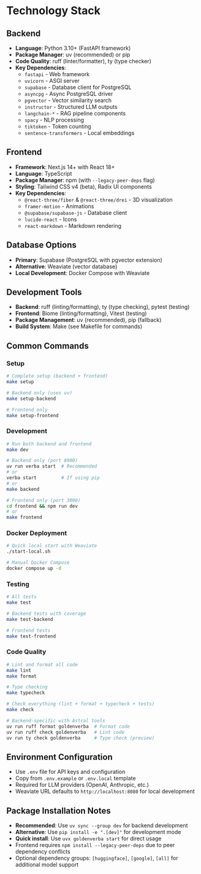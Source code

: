 # Technology Stack

## Backend
- **Language**: Python 3.10+ (FastAPI framework)
- **Package Manager**: uv (recommended) or pip
- **Code Quality**: ruff (linter/formatter), ty (type checker)
- **Key Dependencies**:
  - `fastapi` - Web framework
  - `uvicorn` - ASGI server
  - `supabase` - Database client for PostgreSQL
  - `asyncpg` - Async PostgreSQL driver
  - `pgvector` - Vector similarity search
  - `instructor` - Structured LLM outputs
  - `langchain-*` - RAG pipeline components
  - `spacy` - NLP processing
  - `tiktoken` - Token counting
  - `sentence-transformers` - Local embeddings

## Frontend
- **Framework**: Next.js 14+ with React 18+
- **Language**: TypeScript
- **Package Manager**: npm (with `--legacy-peer-deps` flag)
- **Styling**: Tailwind CSS v4 (beta), Radix UI components
- **Key Dependencies**:
  - `@react-three/fiber` & `@react-three/drei` - 3D visualization
  - `framer-motion` - Animations
  - `@supabase/supabase-js` - Database client
  - `lucide-react` - Icons
  - `react-markdown` - Markdown rendering

## Database Options
- **Primary**: Supabase (PostgreSQL with pgvector extension)
- **Alternative**: Weaviate (vector database)
- **Local Development**: Docker Compose with Weaviate

## Development Tools
- **Backend**: ruff (linting/formatting), ty (type checking), pytest (testing)
- **Frontend**: Biome (linting/formatting), Vitest (testing)
- **Package Management**: uv (recommended), pip (fallback)
- **Build System**: Make (see Makefile for commands)

## Common Commands

### Setup
```bash
# Complete setup (backend + frontend)
make setup

# Backend only (uses uv)
make setup-backend

# Frontend only  
make setup-frontend
```

### Development
```bash
# Run both backend and frontend
make dev

# Backend only (port 8000)
uv run verba start  # Recommended
# or
verba start         # If using pip
# or
make backend

# Frontend only (port 3000)
cd frontend && npm run dev
# or
make frontend
```

### Docker Deployment
```bash
# Quick local start with Weaviate
./start-local.sh

# Manual Docker Compose
docker compose up -d
```

### Testing
```bash
# All tests
make test

# Backend tests with coverage
make test-backend

# Frontend tests
make test-frontend
```

### Code Quality
```bash
# Lint and format all code
make lint
make format

# Type checking
make typecheck

# Check everything (lint + format + typecheck + tests)
make check

# Backend-specific with Astral tools
uv run ruff format goldenverba  # Format code
uv run ruff check goldenverba   # Lint code
uv run ty check goldenverba     # Type check (preview)
```

## Environment Configuration
- Use `.env` file for API keys and configuration
- Copy from `.env.example` or `.env.local` template
- Required for LLM providers (OpenAI, Anthropic, etc.)
- Weaviate URL defaults to `http://localhost:8080` for local development

## Package Installation Notes
- **Recommended**: Use `uv sync --group dev` for backend development
- **Alternative**: Use `pip install -e ".[dev]"` for development mode
- **Quick install**: Use `uvx goldenverba start` for direct usage
- Frontend requires `npm install --legacy-peer-deps` due to peer dependency conflicts
- Optional dependency groups: `[huggingface]`, `[google]`, `[all]` for additional model support